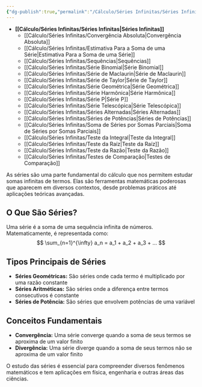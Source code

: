 ```yaml
---
{"dg-publish":true,"permalink":"/Cálculo/Séries Infinitas/Séries Infinitas/","dgShowLocalGraph":true,"created":"2025-05-20T13:30:34.654-03:00"}
---
```




- **[[Cálculo/Séries Infinitas/Séries Infinitas\|Séries Infinitas]]**
	- [[Cálculo/Séries Infinitas/Convergência Absoluta\|Convergência Absoluta]]
	- [[Cálculo/Séries Infinitas/Estimativa Para a Soma de uma Série\|Estimativa Para a Soma de uma Série]]
	- [[Cálculo/Séries Infinitas/Sequências\|Sequências]]
	- [[Cálculo/Séries Infinitas/Série Binomial\|Série Binomial]]
	- [[Cálculo/Séries Infinitas/Série de Maclaurin\|Série de Maclaurin]]
	- [[Cálculo/Séries Infinitas/Série de Taylor\|Série de Taylor]]
	- [[Cálculo/Séries Infinitas/Série Geométrica\|Série Geométrica]]
	- [[Cálculo/Séries Infinitas/Série Harmônica\|Série Harmônica]]
	- [[Cálculo/Séries Infinitas/Série P\|Série P]]
	- [[Cálculo/Séries Infinitas/Série Telescópica\|Série Telescópica]]
	- [[Cálculo/Séries Infinitas/Séries Alternadas\|Séries Alternadas]]
	- [[Cálculo/Séries Infinitas/Séries de Potências\|Séries de Potências]]
	- [[Cálculo/Séries Infinitas/Soma de Séries por Somas Parciais\|Soma de Séries por Somas Parciais]]
	- [[Cálculo/Séries Infinitas/Teste da Integral\|Teste da Integral]]
	- [[Cálculo/Séries Infinitas/Teste da Raíz\|Teste da Raíz]]
	- [[Cálculo/Séries Infinitas/Teste da Razão\|Teste da Razão]]
	- [[Cálculo/Séries Infinitas/Testes de Comparação\|Testes de Comparação]]



As séries são uma parte fundamental do cálculo que nos permitem estudar somas infinitas de termos. Elas são ferramentas matemáticas poderosas que aparecem em diversos contextos, desde problemas práticos até aplicações teóricas avançadas.

## O Que São Séries?

Uma série é a soma de uma sequência infinita de números. Matematicamente, é representada como:
$$
 \sum_{n=1}^{\infty} a_n = a_1 + a_2 + a_3 + … 
$$
## Tipos Principais de Séries

- **Séries Geométricas:** São séries onde cada termo é multiplicado por uma razão constante
- **Séries Aritméticas:** São séries onde a diferença entre termos consecutivos é constante
- **Séries de Potência:** São séries que envolvem potências de uma variável

## Conceitos Fundamentais

- **Convergência:** Uma série converge quando a soma de seus termos se aproxima de um valor finito
- **Divergência:** Uma série diverge quando a soma de seus termos não se aproxima de um valor finito

O estudo das séries é essencial para compreender diversos fenômenos matemáticos e tem aplicações em física, engenharia e outras áreas das ciências.

